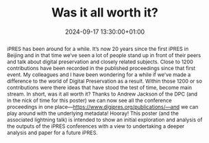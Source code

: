 ---
abstract: "iPRES has been around for a while. It’s now 20 years since the first iPRES
  in Beijing and in that time we’ve seen a lot of people stand up in front of their
  peers and talk about digital preservation and closely related subjects. Close to
  1200 contributions have been recorded in the published proceedings since that first
  event. My colleagues and I have been wondering for a while if we’ve made a difference
  to the world of Digital Preservation as a result. Within those 1200 or so contributions
  were there ideas that have stood the test of time, become main stream. In short,
  was it all worth it?\nThanks to Andrew Jackson of the DPC (and in the nick of time
  for this poster) we can now see all the conference proceedings in one place—https://www.digipres.org/publications/—and
  we can play around with the underlying metadata! Hooray! \nThis poster (and the
  associated lightning talk) is intended to show an initial exploration and analysis
  of the outputs of the iPRES conferences with a view to undertaking a deeper analysis
  and paper for a future iPRES."
creators:
- Paul Stokes
date: 2024-09-17 13:30:00+01:00
document_url: https://zenodo.org/records/13759576/download/pdf
grand_parent: iPRES
institutions: []
keywords:
- approaches to preservation
- from document to data
landing_page_url: https://zenodo.org/records/13759576
language: eng
layout: publication
license: Creative Commons Attribution 4.0 (CC-BY-4.0)
notes_url: ''
parent: iPRES 2024
publication_type: poster
size: null
slides_url: ''
source_name: iPRES
stream_url: ''
title: Was it all worth it?
year: 2024
---